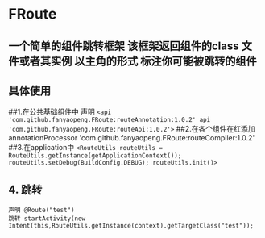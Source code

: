 # FRoute
## 一个简单的组件跳转框架 该框架返回组件的class 文件或者其实例  以主角的形式 标注你可能被跳转的组件 
## 具体使用 
 ##1.在公共基础组件中 声明
  `<api 'com.github.fanyaopeng.FRoute:routeAnnotation:1.0.2'
  api 'com.github.fanyaopeng.FRoute:routeApi:1.0.2'>`
 ##2.在各个组件在红添加
   annotationProcessor 'com.github.fanyaopeng.FRoute:routeCompiler:1.0.2'
 ##3.在application中
 `<RouteUtils routeUtils = RouteUtils.getInstance(getApplicationContext());
  routeUtils.setDebug(BuildConfig.DEBUG);
  routeUtils.init()>`
 ## 4. 跳转
    声明 @Route("test")
    跳转 startActivity(new Intent(this,RouteUtils.getInstance(context).getTargetClass("test"));
    
      
  
 
